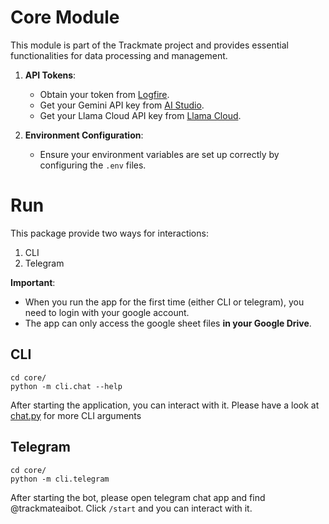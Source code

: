 # Core Module

This module is part of the Trackmate project and provides essential functionalities for data processing and management.

1. **API Tokens**: 
   - Obtain your token from [Logfire](https://logfire.pydantic.dev/).
   - Get your Gemini API key from [AI Studio](https://aistudio.google.com/app/apikey).
   - Get your Llama Cloud API key from [Llama Cloud](https://cloud.llamaindex.ai/).

2. **Environment Configuration**:
   - Ensure your environment variables are set up correctly by configuring the `.env` files.


# Run

This package provide two ways for interactions:

1. CLI
2. Telegram

**Important**:
- When you run the app for the first time (either CLI or telegram), you need to login with your google account.
- The app can only access the google sheet files **in your Google Drive**.

## CLI

```
cd core/
python -m cli.chat --help
```

After starting the application, you can interact with it. Please have a look at [chat.py](./cli/chat.py) for more CLI arguments

## Telegram

```
cd core/
python -m cli.telegram
```

After starting the bot, please open telegram chat app and find @trackmateaibot. Click `/start` and you can interact with it.
